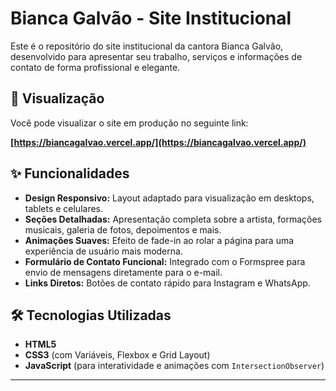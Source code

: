 # Bianca Galvão - Site Institucional

Este é o repositório do site institucional da cantora Bianca Galvão, desenvolvido para apresentar seu trabalho, serviços e informações de contato de forma profissional e elegante.

## 🚀 Visualização

Você pode visualizar o site em produção no seguinte link:

**[https://biancagalvao.vercel.app/](https://biancagalvao.vercel.app/)**

## ✨ Funcionalidades

*   **Design Responsivo:** Layout adaptado para visualização em desktops, tablets e celulares.
*   **Seções Detalhadas:** Apresentação completa sobre a artista, formações musicais, galeria de fotos, depoimentos e mais.
*   **Animações Suaves:** Efeito de fade-in ao rolar a página para uma experiência de usuário mais moderna.
*   **Formulário de Contato Funcional:** Integrado com o Formspree para envio de mensagens diretamente para o e-mail.
*   **Links Diretos:** Botões de contato rápido para Instagram e WhatsApp.

## 🛠️ Tecnologias Utilizadas

*   **HTML5**
*   **CSS3** (com Variáveis, Flexbox e Grid Layout)
*   **JavaScript** (para interatividade e animações com `IntersectionObserver`)

---
